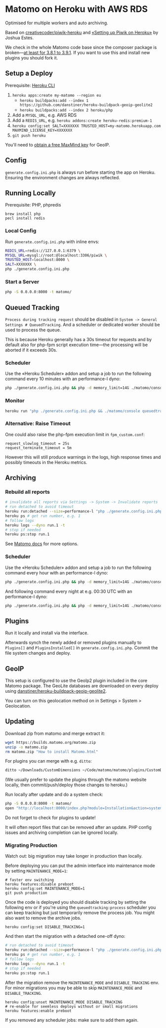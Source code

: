 # Matomo on Heroku with AWS RDS

Optimised for multiple workers and auto archiving.

Based on [creativecoder/piwik-heroku](https://github.com/creativecoder/piwik-heroku) and [«Setting up Piwik on Heroku»](https://medium.com/@joshuaestes/setting-up-piwik-on-heroku-5438e36dc4ca) by Joshua Estes.

We check in the whole Matomo code base since the composer package is broken—[at least for 3.8.1 to 3.9.1](https://github.com/creativecoder/piwik-heroku/issues/6). If you want to use this and install new plugins you should fork it.

## Setup a Deploy

Prerequisite: [Heroku CLI](https://devcenter.heroku.com/articles/heroku-cli)

1. `heroku apps:create my-matomo --region eu`
    - `heroku buildpacks:add --index 1 https://github.com/danstiner/heroku-buildpack-geoip-geolite2`
    - `heroku buildpacks:add --index 2 heroku/php`
2. Add a `MYSQL_URL`, e.g. AWS RDS
3. Add a `REDIS_URL`, e.g. `heroku addons:create heroku-redis:premium-1`
4. `heroku config:set SALT=XXXXXXX TRUSTED_HOST=my-matomo.herokuapp.com MAXMIND_LICENSE_KEY=XXXXXXX`
5. `git push heroku`

You'll need to [obtain a free MaxMind key](https://www.maxmind.com/en/accounts/current/license-key) for GeoIP.

## Config

`generate.config.ini.php` is always run before starting the app on Heroku. Ensuring the environment changes are always reflected.

## Running Locally

Prerequisite: PHP, phpredis

```
brew install php
pecl install redis
```

### Local Config

Run `generate.config.ini.php` with inline envs:

```bash
REDIS_URL=redis://127.0.0.1:6379 \
MYSQL_URL=mysql://root:@localhost:3306/piwik \
TRUSTED_HOST=localhost:8000 \
SALT=XXXXXXX \
php ./generate.config.ini.php
```

### Start a Server

```bash
php -S 0.0.0.0:8000 -t matomo/
```

## Queued Tracking

`Process during tracking request` should be disabled in `System -> General Settings # QueuedTracking`. And a scheduler or dedicated worker should be used to process the queue.

This is because Heroku generally has a 30s timeout for requests and by default also for php-fpm script execution time—the processing will be aborted if it exceeds 30s.

### Scheduler

Use the «Heroku Scheduler» addon and setup a job to run the following command every 10 minutes with an performance-l dyno:

```bash
php ./generate.config.ini.php && php -d memory_limit=14G ./matomo/console queuedtracking:process
```

### Monitor

```bash
heroku run "php ./generate.config.ini.php && ./matomo/console queuedtracking:monitor"
```

### Alternative: Raise Timeout

One could also raise the php-fpm execution limit in `fpm_custom.conf`:

```
request_slowlog_timeout = 25s
request_terminate_timeout = 5m
```

However this will still produce warnings in the logs, high response times and possibly timeouts in the Heroku metrics.

## Archiving

### Rebuild all reports

```bash
# invalidate all reports via Settings -> System -> Invalidate reports
# run detached to avoid timeout
heroku run:detached --size=performance-l "php ./generate.config.ini.php && php -d memory_limit=14G ./matomo/console core:archive --force-all-websites --php-cli-options=\"-d memory_limit=14G\" --concurrent-requests-per-website=8"
heroku ps # get run number, e.g. 1
# follow logs
heroku logs --dyno run.1 -t
# stop if needed
heroku ps:stop run.1
```

See [Matomo docs](https://matomo.org/docs/setup-auto-archiving/) for more options.

### Scheduler

Use the «Heroku Scheduler» addon and setup a job to run the following command every hour with an performance-l dyno:

```bash
php ./generate.config.ini.php && php -d memory_limit=14G ./matomo/console core:archive --force-periods="day,week" --force-date-last-n=2 --php-cli-options="-d memory_limit=14G"
```

And following command every night at e.g. 00:30 UTC with an performance-l dyno:

```bash
php ./generate.config.ini.php && php -d memory_limit=14G ./matomo/console core:archive --php-cli-options="-d memory_limit=14G"
```

## Plugins

Run it locally and install via the interface.

Afterwards synch the newly added or removed plugins manually to `Plugins[]` and `PluginsInstalled[]` in `generate.config.ini.php`. Commit the file system changes and deploy.

## GeoIP

This setup is configured to use the GeoIp2 plugin included in the core Matomo package. The GeoLite databases are downloaded on every deploy using [danstiner/heroku-buildpack-geoip-geolite2](https://github.com/danstiner/heroku-buildpack-geoip-geolite2).

You can turn on this geolocation method on in Settings > System > Geolocation.

## Updating

Download zip from matomo and merge extract it:

```bash
wget https://builds.matomo.org/matomo.zip
unzip -o matomo.zip
rm matomo.zip "How to install Matomo.html"
```

For plugins you can merge with e.g. `ditto`:

```bash
ditto ~/Downloads/CustomDimensions ~/Code/matomo/matomo/plugins/CustomDimensions
```

(We usually prefer to update the plugins through the matomo website locally, 
then commit/push/deploy those changes to heroku.)

Run locally after update and do a system check:

```bash
php -S 0.0.0.0:8000 -t matomo/
open "http://localhost:8000/index.php?module=Installation&action=systemCheckPage"
```

Do not forget to check for plugins to update!

It will often report files that can be removed after an update. PHP config issues and archiving completion can be ignored locally.

### Migrating Production

Watch out: big migration may take longer in production than locally.

Before deploying you can put the admin interface into maintenance mode by setting `MAINTENANCE_MODE=1`:

```
# faster env switching
heroku features:disable preboot
heroku config:set MAINTENANCE_MODE=1
git push production
```

Once the code is deployed you should disable tracking by setting the following env or if you're using the `queuedtracking:process` scheduler you can keep tracking but just temporarily remove the process job. You might also want to remove the archive jobs.

```
heroku config:set DISABLE_TRACKING=1
```

And then start the migration with a detached one-off dyno:

```bash
# run detached to avoid timeout
heroku run:detached --size=performance-l "php ./generate.config.ini.php && php -d memory_limit=14G /app/matomo/console core:update --yes"
heroku ps # get run number, e.g. 1
# follow logs
heroku logs --dyno run.1 -t
# stop if needed
heroku ps:stop run.1
```

After the migration remove the `MAINTENANCE_MODE` and `DISABLE_TRACKING` env. For minor migrations you may be able to skip `MAINTENANCE_MODE` and `DISABLE_TRACKING`.

```
heroku config:unset MAINTENANCE_MODE DISABLE_TRACKING
# re-enable for seemless deploys without or small migrations
heroku features:enable preboot
```

If you removed any scheduler jobs: make sure to add them again.
